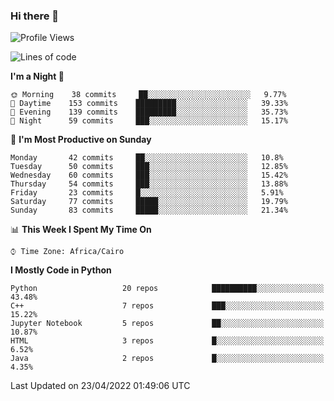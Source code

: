 ### Hi there 👋

<!--
**AMR-KELEG/AMR-KELEG** is a ✨ _special_ ✨ repository because its `README.md` (this file) appears on your GitHub profile.

Here are some ideas to get you started:

- 🔭 I’m currently working on ...
- 🌱 I’m currently learning ...
- 👯 I’m looking to collaborate on ...
- 🤔 I’m looking for help with ...
- 💬 Ask me about ...
- 📫 How to reach me: ...
- 😄 Pronouns: ...
- ⚡ Fun fact: ...
-->

<!--START_SECTION:waka-->
![Profile Views](http://img.shields.io/badge/Profile%20Views-11-blue)

![Lines of code](https://img.shields.io/badge/From%20Hello%20World%20I%27ve%20Written-2%20Million%20lines%20of%20code-blue)

**I'm a Night 🦉** 

```text
🌞 Morning    38 commits     ██░░░░░░░░░░░░░░░░░░░░░░░   9.77% 
🌆 Daytime    153 commits    █████████░░░░░░░░░░░░░░░░   39.33% 
🌃 Evening    139 commits    █████████░░░░░░░░░░░░░░░░   35.73% 
🌙 Night      59 commits     ███░░░░░░░░░░░░░░░░░░░░░░   15.17%

```
📅 **I'm Most Productive on Sunday** 

```text
Monday       42 commits     ██░░░░░░░░░░░░░░░░░░░░░░░   10.8% 
Tuesday      50 commits     ███░░░░░░░░░░░░░░░░░░░░░░   12.85% 
Wednesday    60 commits     ███░░░░░░░░░░░░░░░░░░░░░░   15.42% 
Thursday     54 commits     ███░░░░░░░░░░░░░░░░░░░░░░   13.88% 
Friday       23 commits     █░░░░░░░░░░░░░░░░░░░░░░░░   5.91% 
Saturday     77 commits     █████░░░░░░░░░░░░░░░░░░░░   19.79% 
Sunday       83 commits     █████░░░░░░░░░░░░░░░░░░░░   21.34%

```


📊 **This Week I Spent My Time On** 

```text
⌚︎ Time Zone: Africa/Cairo

```

**I Mostly Code in Python** 

```text
Python                   20 repos            ██████████░░░░░░░░░░░░░░░   43.48% 
C++                      7 repos             ███░░░░░░░░░░░░░░░░░░░░░░   15.22% 
Jupyter Notebook         5 repos             ██░░░░░░░░░░░░░░░░░░░░░░░   10.87% 
HTML                     3 repos             █░░░░░░░░░░░░░░░░░░░░░░░░   6.52% 
Java                     2 repos             █░░░░░░░░░░░░░░░░░░░░░░░░   4.35%

```



 Last Updated on 23/04/2022 01:49:06 UTC
<!--END_SECTION:waka-->
